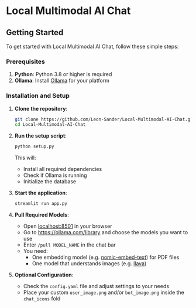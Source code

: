 # Local Multimodal AI Chat
## Getting Started

To get started with Local Multimodal AI Chat, follow these simple steps:

### Prerequisites

1. **Python**: Python 3.8 or higher is required
2. **Ollama**: Install [Ollama](https://ollama.com/download) for your platform

### Installation and Setup

1. **Clone the repository**:
   ```bash
   git clone https://github.com/Leon-Sander/Local-Multimodal-AI-Chat.git
   cd Local-Multimodal-AI-Chat
   ```

2. **Run the setup script**:
   ```bash
   python setup.py
   ```
   This will:
   - Install all required dependencies
   - Check if Ollama is running
   - Initialize the database

3. **Start the application**:
   ```bash
   streamlit run app.py
   ```

4. **Pull Required Models**: 
   - Open [localhost:8501](http://localhost:8501) in your browser
   - Go to https://ollama.com/library and choose the models you want to use
   - Enter `/pull MODEL_NAME` in the chat bar
   - You need:
     - One embedding model (e.g. [nomic-embed-text](https://ollama.com/library/nomic-embed-text)) for PDF files
     - One model that understands images (e.g. [llava](https://ollama.com/library/llava))

5. **Optional Configuration**: 
   - Check the `config.yaml` file and adjust settings to your needs
   - Place your custom `user_image.png` and/or `bot_image.png` inside the `chat_icons` fold
